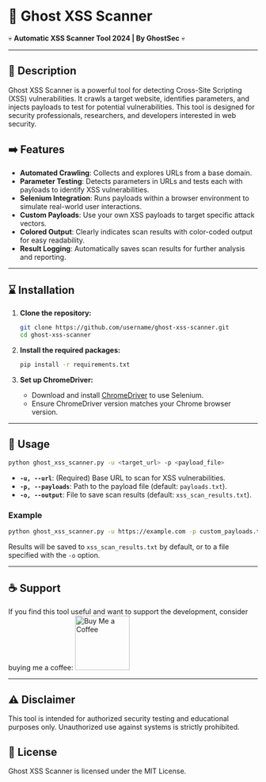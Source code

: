 
# 👻 Ghost XSS Scanner

💀 **Automatic XSS Scanner Tool 2024 | By GhostSec** 💀

---

## 📝 Description

Ghost XSS Scanner is a powerful tool for detecting Cross-Site Scripting (XSS) vulnerabilities. It crawls a target website, identifies parameters, and injects payloads to test for potential vulnerabilities. This tool is designed for security professionals, researchers, and developers interested in web security.

## ➡️ Features

- **Automated Crawling**: Collects and explores URLs from a base domain.
- **Parameter Testing**: Detects parameters in URLs and tests each with payloads to identify XSS vulnerabilities.
- **Selenium Integration**: Runs payloads within a browser environment to simulate real-world user interactions.
- **Custom Payloads**: Use your own XSS payloads to target specific attack vectors.
- **Colored Output**: Clearly indicates scan results with color-coded output for easy readability.
- **Result Logging**: Automatically saves scan results for further analysis and reporting.

---

## ⌛ Installation

1. **Clone the repository:**
   ```bash
   git clone https://github.com/username/ghost-xss-scanner.git
   cd ghost-xss-scanner
   ```

2. **Install the required packages:**
   ```bash
   pip install -r requirements.txt
   ```

3. **Set up ChromeDriver:**
   - Download and install [ChromeDriver](https://sites.google.com/chromium.org/driver/) to use Selenium.
   - Ensure ChromeDriver version matches your Chrome browser version.

---

## 🚀 Usage

```bash
python ghost_xss_scanner.py -u <target_url> -p <payload_file>
```

- **`-u, --url`**: (Required) Base URL to scan for XSS vulnerabilities.
- **`-p, --payloads`**: Path to the payload file (default: `payloads.txt`).
- **`-o, --output`**: File to save scan results (default: `xss_scan_results.txt`).

### Example

```bash
python ghost_xss_scanner.py -u https://example.com -p custom_payloads.txt
```

Results will be saved to `xss_scan_results.txt` by default, or to a file specified with the `-o` option.

---

## ☕ Support

If you find this tool useful and want to support the development, consider buying me a coffee:
<a href="https://buymeacoffee.com/ghost_sec" target="_blank"><img src="https://cdn.buymeacoffee.com/buttons/v2/arial-white.png" alt="Buy Me a Coffee" width="110"></a>

---

## ⚠️ Disclaimer

This tool is intended for authorized security testing and educational purposes only. Unauthorized use against systems is strictly prohibited.

## 📄 License

Ghost XSS Scanner is licensed under the MIT License.
